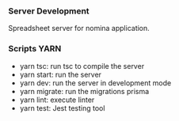 ### Server Development
Spreadsheet server for nomina application.

### Scripts YARN
- yarn tsc: run tsc to compile the server
- yarn start: run the server
- yarn dev: run the server in development mode
- yarn migrate: run the migrations prisma
- yarn lint: execute linter 
- yarn test: Jest testing tool

